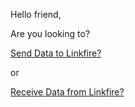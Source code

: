Hello friend,

Are you looking to?

[Send Data to Linkfire?](ingress.md)

or

[Receive Data from Linkfire?](egress.md)





